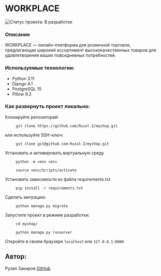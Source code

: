 # WORKPLACE
![Статус проекта: В разработке](https://img.shields.io/badge/%D0%A1%D1%82%D0%B0%D1%82%D1%83%D1%81-%D0%92%20%D1%80%D0%B0%D0%B7%D1%80%D0%B0%D0%B1%D0%BE%D1%82%D0%BA%D0%B5-brightgreen.svg)
### Описание
WORKPLACE —  онлайн-платформа для розничной торговли, предлагающая широкий ассортимент высококачественных товаров для удовлетворения ваших повседневных потребностей.

### Используемые технологии:
- Python 3.11
- Django 4.1
- PostgreSQL 15
- Pillow 9.2
### Как развернуть проект локально:
Клонируйте репозиторий:
```
     git clone https://github.com/Ruzal-Z/myshop.git
```
или используйте SSH-ключ:
```
     git clone git@github.com:Ruzal-Z/myshop.git
```
Установить и активировать виртуальную среду
```
     python -m venv venv
```
```
     source venv/Scripts/activate
```
Установить зависимости из файла requirements.txt
```
     pip install -r requirements.txt
```
Сделать миграцию:
```
     python manage.py migrate
```
Запустите проект в режиме разработки:
```
     cd myshop/  
```
```
     python manage.py runserver
```
Откройте в своем браузере `localhost` или `127.0.0.1:8000`

## Автор:
Рузал Закиров [GitHub](https://github.com/Ruzal-Z/)